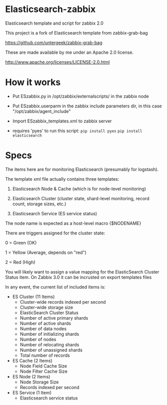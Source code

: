 Elasticsearch-zabbix
====================

Elasticsearch template and script for zabbix 2.0

This project is a fork of Elasticsearch template from zabbix-grab-bag

https://github.com/untergeek/zabbix-grab-bag

These are made available by me under an Apache 2.0 license.

http://www.apache.org/licenses/LICENSE-2.0.html


How it works
=============

- Put ESzabbix.py in /opt/zabbix/externalscripts/ in the zabbix node

- Put ESzabbix.userparm in the zabbix include parameters dir, in this case "/opt/zabbix/agent_include"

- Import ESzabbix_templates.xml to zabbix server

- requires 'pyes' to run this script:
	`pip install pyes` 
	`pip install elasticsearch` 

Specs
=====


The items here are for monitoring Elasticsearch (presumably for logstash).

The template xml file actually contains three templates:

1. Elasticsearch Node & Cache (which is for node-level monitoring)

2. Elasticsearch Cluster (cluster state, shard-level monitoring, record count, storage sizes, etc.)

3. Elasticsearch Service (ES service status)

The node name is expected as a host-level macro {$NODENAME}

There are triggers assigned for the cluster state:

0 = Green (OK)

1 = Yellow (Average, depends on "red")

2 = Red (High)


You will likely want to assign a value mapping for the ElasticSearch Cluster Status item.
On Zabbix 3.0 it can be incrusted on export templates files

In any event, the current list of included items is:

* ES Cluster (11 Items)
	- Cluster-wide records indexed per second
	- Cluster-wide storage size
	- ElasticSearch Cluster Status
	- Number of active primary shards
	- Number of active shards
	- Number of data nodes
	- Number of initializing shards
	- Number of nodes
	- Number of relocating shards
	- Number of unassigned shards
	- Total number of records
* ES Cache (2 Items)
	- Node Field Cache Size
	- Node Filter Cache Size
* ES Node (2 Items)
	- Node Storage Size
	- Records indexed per second
* ES Service (1 Item)
	- Elasticsearch service status
